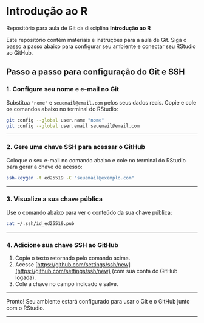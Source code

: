 # Introdução ao R

Repositório para aula de Git da disciplina **Introdução ao R**

Este repositório contém materiais e instruções para a aula de Git. Siga o passo a passo abaixo para configurar seu ambiente e conectar seu RStudio ao GitHub.

## Passo a passo para configuração do Git e SSH

### 1. Configure seu nome e e-mail no Git

Substitua `"nome"` e `seuemail@email.com` pelos seus dados reais. Copie e cole os comandos abaixo no terminal do RStudio:

```sh
git config --global user.name "nome"
git config --global user.email seuemail@email.com
```

---

### 2. Gere uma chave SSH para acessar o GitHub

Coloque o seu e-mail no comando abaixo e cole no terminal do RStudio para gerar a chave de acesso:

```sh
ssh-keygen -t ed25519 -C "seuemail@exemplo.com"
```

---

### 3. Visualize a sua chave pública

Use o comando abaixo para ver o conteúdo da sua chave pública:

```sh
cat ~/.ssh/id_ed25519.pub
```

---

### 4. Adicione sua chave SSH ao GitHub

1. Copie o texto retornado pelo comando acima.
2. Acesse [https://github.com/settings/ssh/new](https://github.com/settings/ssh/new) (com sua conta do GitHub logada).
3. Cole a chave no campo indicado e salve.

---

Pronto! Seu ambiente estará configurado para usar o Git e o GitHub junto com o RStudio.

---
